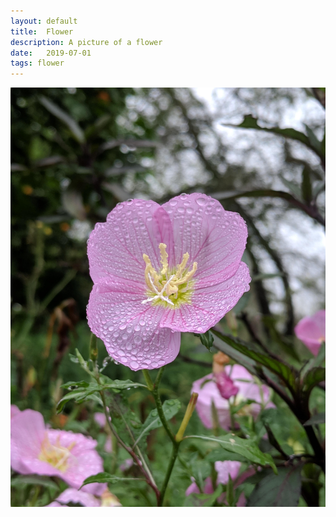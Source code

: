 ```yaml
---
layout: default
title:  Flower
description: A picture of a flower
date:   2019-07-01
tags: flower
---
```




![flower](flower.jpg)
